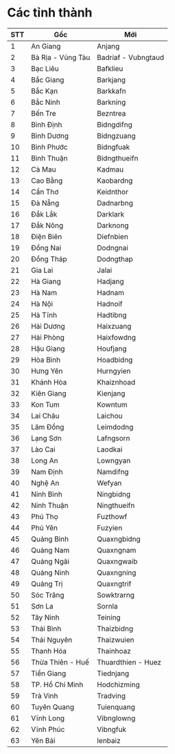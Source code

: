 # Các tỉnh thành

| STT | Gốc | Mới |
|  - | - |  - |
| 1 | An Giang | Anjang |
| 2 | Bà Rịa - Vũng Tàu | Badriaf - Vubngtaud |
| 3 | Bạc Liêu | Bafklieu |
| 4 | Bắc Giang | Barkjang |
| 5 | Bắc Kạn | Barkkafn |
| 6 | Bắc Ninh | Barkning |
| 7 | Bến Tre | Bezntrea |
| 8 | Bình Định | Bidngdifng |
| 9 | Bình Dương | Bidngzuang |
| 10 | Bình Phước | Bidngfuak |
| 11 | Bình Thuận | Bidngthueifn |
| 12 | Cà Mau | Kadmau |
| 13 | Cao Bằng | Kaobardng |
| 14 | Cần Thơ | Keidnthor |
| 15 | Đà Nẵng | Dadnarbng |
| 16 | Đắk Lắk | Darklark |
| 17 | Đắk Nông | Darknong |
| 18 | Điện Biên | Diefnbien |
| 19 | Đồng Nai | Dodngnai |
| 20 | Đồng Tháp | Dodngthap |
| 21 | Gia Lai | Jalai |
| 22 | Hà Giang | Hadjang |
| 23 | Hà Nam | Hadnam |
| 24 | Hà Nội | Hadnoif |
| 25 | Hà Tĩnh | Hadtibng |
| 26 | Hải Dương | Haixzuang |
| 27 | Hải Phòng | Haixfowdng |
| 28 | Hậu Giang | Houfjang |
| 29 | Hòa Bình | Hoadbidng |
| 30 | Hưng Yên | Hurngyien |
| 31 | Khánh Hòa | Khaiznhoad |
| 32 | Kiên Giang | Kienjang |
| 33 | Kon Tum | Kowntum |
| 34 | Lai Châu | Laichou |
| 35 | Lâm Đồng | Leimdodng |
| 36 | Lạng Sơn | Lafngsorn |
| 37 | Lào Cai | Laodkai |
| 38 | Long An | Lowngyan |
| 39 | Nam Định | Namdifng |
| 40 | Nghệ An | Wefyan |
| 41 | Ninh Bình | Ningbidng |
| 42 | Ninh Thuận | Ningthueifn |
| 43 | Phú Thọ | Fuzthowf |
| 44 | Phú Yên | Fuzyien |
| 45 | Quảng Bình | Quaxngbidng |
| 46 | Quảng Nam | Quaxngnam |
| 47 | Quảng Ngãi | Quaxngwaib |
| 48 | Quảng Ninh | Quaxngning |
| 49 | Quảng Trị | Quaxngtrif |
| 50 | Sóc Trăng | Sowktrarng |
| 51 | Sơn La | Sornla |
| 52 | Tây Ninh | Teining |
| 53 | Thái Bình | Thaizbidng |
| 54 | Thái Nguyên | Thaizwuien |
| 55 | Thanh Hóa | Thainhoaz |
| 56 | Thừa Thiên - Huế | Thuardthien - Huez |
| 57 | Tiền Giang | Tiednjang |
| 58 | TP. Hồ Chí Minh | Hodchizming |
| 59 | Trà Vinh | Tradving |
| 60 | Tuyên Quang | Tuienquang |
| 61 | Vĩnh Long | Vibnglowng |
| 62 | Vĩnh Phúc | Vibngfuk |
| 63 | Yên Bái | Ienbaiz |